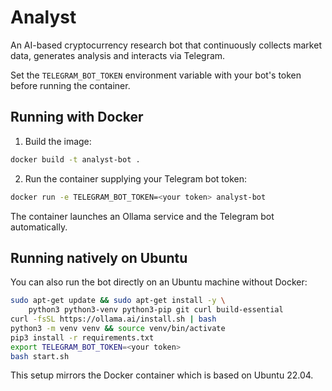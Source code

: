# Analyst

An AI-based cryptocurrency research bot that continuously collects market data, generates analysis and interacts via Telegram.

Set the `TELEGRAM_BOT_TOKEN` environment variable with your bot's token before running the container.

## Running with Docker

1. Build the image:

```bash
docker build -t analyst-bot .
```

2. Run the container supplying your Telegram bot token:

```bash
docker run -e TELEGRAM_BOT_TOKEN=<your token> analyst-bot
```

The container launches an Ollama service and the Telegram bot automatically.

## Running natively on Ubuntu

You can also run the bot directly on an Ubuntu machine without Docker:

```bash
sudo apt-get update && sudo apt-get install -y \
    python3 python3-venv python3-pip git curl build-essential
curl -fsSL https://ollama.ai/install.sh | bash
python3 -m venv venv && source venv/bin/activate
pip3 install -r requirements.txt
export TELEGRAM_BOT_TOKEN=<your token>
bash start.sh
```

This setup mirrors the Docker container which is based on Ubuntu 22.04.

